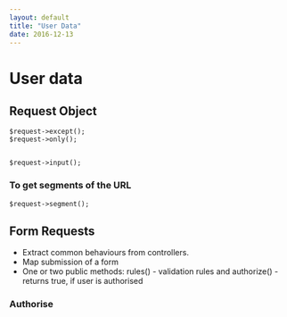 ```yaml
---
layout: default
title: "User Data"
date: 2016-12-13
---
```



# User data

## Request Object
```
$request->except();
$request->only();


$request->input();

```

### To get segments of the URL
```
$request->segment();
```


## Form Requests


* Extract common behaviours from controllers.
* Map submission of a form
* One or two public methods: 
rules() - validation rules
and authorize() - returns true, if user is authorised 

### Authorise







